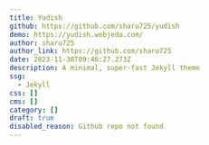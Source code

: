```yaml
---
title: Yudish
github: https://github.com/sharu725/yudish
demo: https://yudish.webjeda.com/
author: sharu725
author_link: https://github.com/sharu725
date: 2023-11-30T09:46:27.273Z
description: A minimal, super-fast Jekyll theme
ssg:
  - Jekyll
css: []
cms: []
category: []
draft: true
disabled_reason: Github repo not found
---
```

